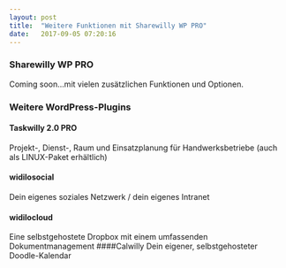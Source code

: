 ```yaml
---
layout: post
title:  "Weitere Funktionen mit Sharewilly WP PRO"
date:   2017-09-05 07:20:16
---
```



### Sharewilly WP PRO

Coming soon...mit vielen zusätzlichen Funktionen und Optionen.

### Weitere WordPress-Plugins

#### Taskwilly 2.0 PRO
Projekt-, Dienst-, Raum und Einsatzplanung für Handwerksbetriebe (auch als LINUX-Paket erhältlich)
#### widilosocial
Dein eigenes soziales Netzwerk / dein eigenes Intranet
#### widilocloud
Eine selbstgehostete Dropbox mit einem umfassenden Dokumentmanagement
####Calwilly
Dein eigener, selbstgehosteter Doodle-Kalendar

